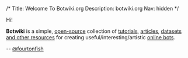 /*
Title: Welcome To Botwiki.org
Description: botwiki.org
Nav: hidden
*/


Hi!

**Botwiki** is a simple, [open-source](https://github.com/botwiki/botwiki.org) collection of [tutorials](tutorials), [articles](articles), [datasets and other resources](resources) for creating useful/interesting/artistic [online bots](bots).

-- [@fourtonfish](https://twitter.com/fourtonfish)